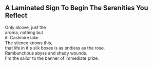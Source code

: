 A Laminated Sign To Begin The Serenities You Reflect
----------------------------------------------------
Only alcove, just the  
aroma, nothing but  
it. Cashmire lake.  
The silence knows this,  
that life in it's silk boxes is as endless as the rose.  
Rambunctious abyss and shady wounds.  
I'm the sailor to the banner of immediate prize.  
